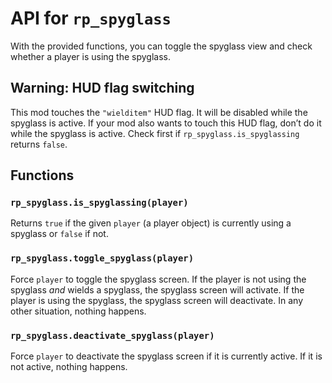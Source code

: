 # API for `rp_spyglass`

With the provided functions, you can toggle the spyglass view and check whether
a player is using the spyglass.

## Warning: HUD flag switching

This mod touches the `"wielditem"` HUD flag. It will be disabled while the spyglass is active.
If your mod also wants to touch this HUD flag, don’t do it while the spyglass is active.
Check first if `rp_spyglass.is_spyglassing` returns `false`.

## Functions

### `rp_spyglass.is_spyglassing(player)`

Returns `true` if the given `player` (a player object) is currently
using a spyglass or `false` if not.

### `rp_spyglass.toggle_spyglass(player)`

Force `player` to toggle the spyglass screen.
If the player is not using the spyglass *and* wields a spyglass, the spyglass screen will activate.
If the player is using the spyglass, the spyglass screen will deactivate.
In any other situation, nothing happens.

### `rp_spyglass.deactivate_spyglass(player)`

Force `player` to deactivate the spyglass screen if it is currently active.
If it is not active, nothing happens.
